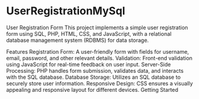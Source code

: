 # UserRegistrationMySql
User Registration Form
This project implements a simple user registration form using SQL, PHP, HTML, CSS, and JavaScript, with a relational database management system (RDBMS) for data storage.

Features
Registration Form: A user-friendly form with fields for username, email, password, and other relevant details.
Validation: Front-end validation using JavaScript for real-time feedback on user input.
Server-Side Processing: PHP handles form submission, validates data, and interacts with the SQL database.
Database Storage: Utilizes an SQL database to securely store user information.
Responsive Design: CSS ensures a visually appealing and responsive layout for different devices.
Getting Started
